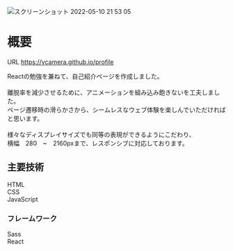 ![スクリーンショット 2022-05-10 21 53 05](https://user-images.githubusercontent.com/96303806/167741831-bdd2e7e6-fc4f-40fe-ae52-22586f6f28b3.png)

<h1>概要</h1>

URL https://ycamera.github.io/profile

Reactの勉強を兼ねて、自己紹介ページを作成しました。<br>
<br>
離脱率を減少させるために、アニメーションを組み込み飽きないを工夫しました。<br>
ページ遷移時の滑らかさから、シームレスなウェブ体験を楽しんでいただければと思います。<br>
<br>
様々なディスプレイサイズでも同等の表現ができるようにこだわり、<br>
横幅　280　~　2160pxまで、レスポンシブに対応しております。<br>


<h2>主要技術</h2>
HTML<br>
CSS<br>
JavaScript

<h3>フレームワーク</h3>
Sass<br>
React
